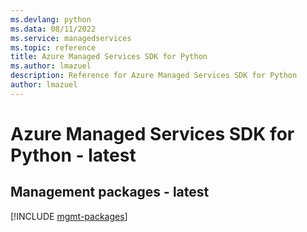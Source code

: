 ```yaml
---
ms.devlang: python
ms.data: 08/11/2022
ms.service: managedservices
ms.topic: reference
title: Azure Managed Services SDK for Python
ms.author: lmazuel
description: Reference for Azure Managed Services SDK for Python
author: lmazuel
---
```

# Azure Managed Services SDK for Python - latest

## Management packages - latest
[!INCLUDE [mgmt-packages](managed-services-mgmt-index.md)]